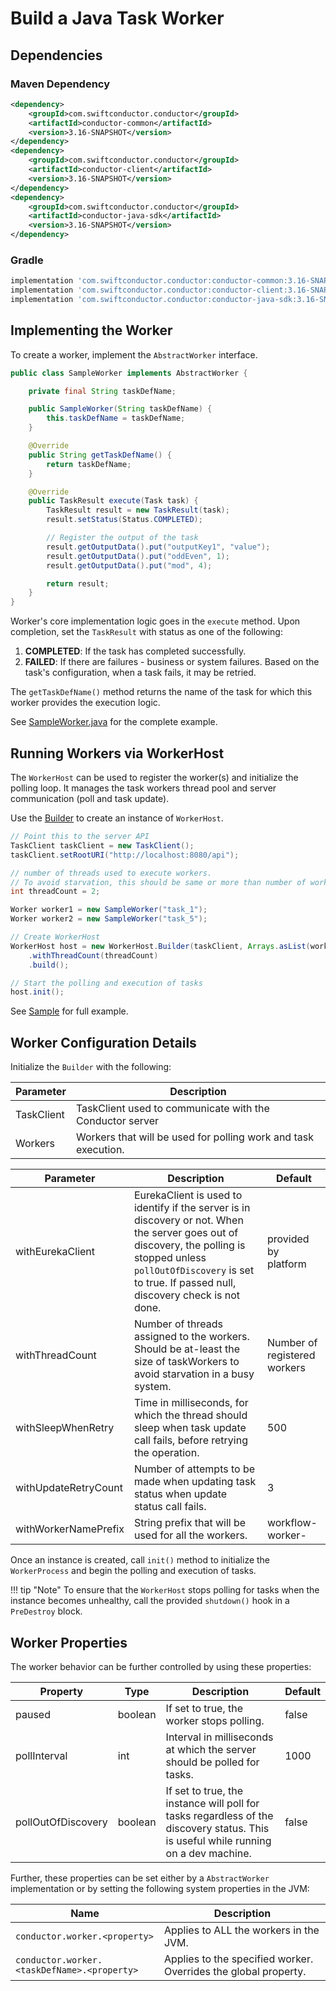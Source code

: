 # Build a Java Task Worker

## Dependencies

### Maven Dependency

```xml
<dependency>
    <groupId>com.swiftconductor.conductor</groupId>
    <artifactId>conductor-common</artifactId>
    <version>3.16-SNAPSHOT</version>
</dependency>
<dependency>
    <groupId>com.swiftconductor.conductor</groupId>
    <artifactId>conductor-client</artifactId>
    <version>3.16-SNAPSHOT</version>
</dependency>
<dependency>
    <groupId>com.swiftconductor.conductor</groupId>
    <artifactId>conductor-java-sdk</artifactId>
    <version>3.16-SNAPSHOT</version>
</dependency>
```

### Gradle

```groovy
implementation 'com.swiftconductor.conductor:conductor-common:3.16-SNAPSHOT'
implementation 'com.swiftconductor.conductor:conductor-client:3.16-SNAPSHOT'
implementation 'com.swiftconductor.conductor:conductor-java-sdk:3.16-SNAPSHOT'
```

## Implementing the Worker

To create a worker, implement the `AbstractWorker` interface.

```java
public class SampleWorker implements AbstractWorker {

    private final String taskDefName;

    public SampleWorker(String taskDefName) {
        this.taskDefName = taskDefName;
    }

    @Override
    public String getTaskDefName() {
        return taskDefName;
    }

    @Override
    public TaskResult execute(Task task) {
        TaskResult result = new TaskResult(task);
        result.setStatus(Status.COMPLETED);

        // Register the output of the task
        result.getOutputData().put("outputKey1", "value");
        result.getOutputData().put("oddEven", 1);
        result.getOutputData().put("mod", 4);

        return result;
    }
}
```

Worker's core implementation logic goes in the `execute` method. Upon completion, set the `TaskResult` with status as one of the following:

1. **COMPLETED**: If the task has completed successfully.
2. **FAILED**: If there are failures - business or system failures. Based on the task's configuration, when a task fails, it may be retried.

The `getTaskDefName()` method returns the name of the task for which this worker provides the execution logic.

See [SampleWorker.java](https://github.com/swift-conductor/conductor-client-java/blob/main/client/src/test/java/com/swiftconductor/conductor/client/sample/SampleWorker.java) for the complete example.

## Running Workers via WorkerHost

The `WorkerHost` can be used to register the worker(s) and initialize the polling loop.
It manages the task workers thread pool and server communication (poll and task update).

Use the [Builder](https://github.com/swift-conductor/conductor-client-java/blob/main/client/src/main/java/com/swiftconductor/conductor/client/automation/WorkerHost.java) to create an instance of `WorkerHost`. 

```java
// Point this to the server API
TaskClient taskClient = new TaskClient();
taskClient.setRootURI("http://localhost:8080/api");        

// number of threads used to execute workers.  
// To avoid starvation, this should be same or more than number of workers
int threadCount = 2;            

Worker worker1 = new SampleWorker("task_1");
Worker worker2 = new SampleWorker("task_5");

// Create WorkerHost
WorkerHost host = new WorkerHost.Builder(taskClient, Arrays.asList(worker1, worker2))
    .withThreadCount(threadCount)
    .build();

// Start the polling and execution of tasks
host.init();
```

See [Sample](https://github.com/swift-conductor/conductor-client-java/blob/main/client/src/test/java/com/swiftconductor/conductor/client/sample/Main.java) for full example.

## Worker Configuration Details

Initialize the `Builder` with the following:

| Parameter | Description |
| --- | --- |
| TaskClient | TaskClient used to communicate with the Conductor server |
| Workers | Workers that will be used for polling work and task execution. |

| Parameter | Description | Default |
| --- | --- | --- |
| withEurekaClient | EurekaClient is used to identify if the server is in discovery or not. When the server goes out of discovery, the polling is stopped unless `pollOutOfDiscovery` is set to true. If passed null, discovery check is not done. | provided by platform |
| withThreadCount | Number of threads assigned to the workers. Should be at-least the size of taskWorkers to avoid starvation in a busy system. | Number of registered workers |
| withSleepWhenRetry | Time in milliseconds, for which the thread should sleep when task update call fails, before retrying the operation. | 500 |
| withUpdateRetryCount | Number of attempts to be made when updating task status when update status call fails. | 3 |
| withWorkerNamePrefix | String prefix that will be used for all the workers. | workflow-worker- |

Once an instance is created, call `init()` method to initialize the `WorkerProcess` and begin the polling and execution of tasks.

!!! tip "Note"
    To ensure that the `WorkerHost` stops polling for tasks when the instance becomes unhealthy, call the provided `shutdown()` hook in a `PreDestroy` block.

## Worker Properties

The worker behavior can be further controlled by using these properties:

| Property | Type | Description | Default |
| --- | --- | --- | --- |
| paused | boolean | If set to true, the worker stops polling.| false |
| pollInterval | int | Interval in milliseconds at which the server should be polled for tasks. | 1000 |
| pollOutOfDiscovery | boolean | If set to true, the instance will poll for tasks regardless of the discovery status. This is useful while running on a dev machine. | false |

Further, these properties can be set either by a `AbstractWorker` implementation or by setting the following system properties in the JVM:

| Name | Description |
| --- | --- |
| `conductor.worker.<property>` | Applies to ALL the workers in the JVM. |
| `conductor.worker.<taskDefName>.<property>` | Applies to the specified worker.  Overrides the global property. |
